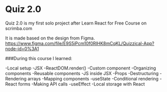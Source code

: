 # Quiz 2.0
Quiz 2.0 is my first solo project after Learn React for Free Course on scrimba.com

It is made based on the design from Figma.</br>
https://www.figma.com/file/E9S5iPcm10f0RIHK8mCqKL/Quizzical-App?node-id=0%3A1

###During this course I learned:

  -Local setup
  -JSX
  -ReactDOM.render()
  -Custom component
  -Organizing components
  -Reusable components
  -JS inside JSX
  -Props
  -Destructuring
  -Rendering arrays
  -Mapping components
  -useState
  -Conditional rendering
  -React forms
  -Making API calls
  -useEffect
  -Local storage with React
